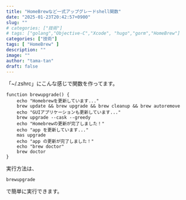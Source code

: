 ```yaml
---
title: "HomeBrewなど一式アップグレードshell関数"
date: "2025-01-23T20:42:57+0900"
slug: ""
# categories: ["技術"]
# tags: ["golang","Objective-C","Xcode", "hugo","gorm","HomeBrew"]
categories: ["技術"]
tags: [ "HomeBrew" ]
description: ""
image: ""
author: "tama-tan"
draft: false
---
```


「~/.zshrc」にこんな感じで関数を作ってます。

```shell
function brewupgrade() {
    echo "Homebrewを更新しています..."
    brew update && brew upgrade && brew cleanup && brew autoremove
    echo "GUIアプリケーションも更新しています..."
    brew upgrade --cask --greedy
    echo "Homebrewの更新が完了しました！"
    echo "app を更新しています..."
    mas upgrade
    echo "app の更新が完了しました！"
    echo "brew doctor"
    brew doctor
}
```

実行方法は、

```shell
brewupgrade
```

で簡単に実行できます。